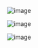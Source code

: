 
![image](https://github.com/KS-the-CodeWizard/AquaSense-Project/assets/154646525/8941428c-037c-456b-933f-70b4b4a13b1f)

![image](https://github.com/KS-the-CodeWizard/AquaSense-Project/assets/154646525/6848160f-a8ad-48a3-9bcc-b995b175b6b4)

![image](https://github.com/KS-the-CodeWizard/AquaSense-Project/assets/154646525/b1f67a22-7a34-4af1-8eb6-8d68b73aecd0)
